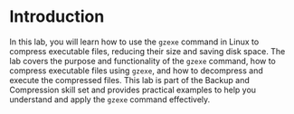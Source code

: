 # Introduction

In this lab, you will learn how to use the `gzexe` command in Linux to compress executable files, reducing their size and saving disk space. The lab covers the purpose and functionality of the `gzexe` command, how to compress executable files using `gzexe`, and how to decompress and execute the compressed files. This lab is part of the Backup and Compression skill set and provides practical examples to help you understand and apply the `gzexe` command effectively.
